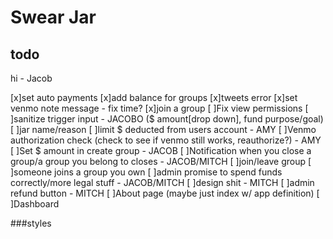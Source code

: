 # Swear Jar

## todo

hi - Jacob

[x]set auto payments
[x]add balance for groups
[x]tweets error
[x]set venmo note message - fix time?
[x]join a group
[ ]Fix view permissions
[ ]sanitize trigger input - JACOBO ($ amount[drop down], fund purpose/goal)
  [ ]jar name/reason
[ ]limit $ deducted from users account - AMY
[ ]Venmo authorization check (check to see if venmo still works, reauthorize?) - AMY
[ ]Set $ amount in create group - JACOB
[ ]Notification when you close a group/a group you belong to closes - JACOB/MITCH
    [ ]join/leave group
    [ ]someone joins a group you own
[ ]admin promise to spend funds correctly/more legal stuff - JACOB/MITCH
[ ]design shit - MITCH
[ ]admin refund button - MITCH
[ ]About page (maybe just index w/ app definition)
[ ]Dashboard

###styles
